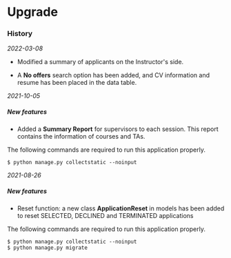 # Upgrade

### History

_2022-03-08_
* Modified a summary of applicants on the Instructor's side.
- A **No offers** search option has been added, and CV information and resume has been placed in the data table.

_2021-10-05_

##### New features
* Added a **Summary Report** for supervisors to each session. This report contains the information of courses and TAs.

The following commands are required to run this application properly.
```
$ python manage.py collectstatic --noinput
```

_2021-08-26_

##### New features
* Reset function: a new class **ApplicationReset** in models has been added to reset SELECTED, DECLINED and TERMINATED applications

The following commands are required to run this application properly.
```
$ python manage.py collectstatic --noinput
$ python manage.py migrate
```
